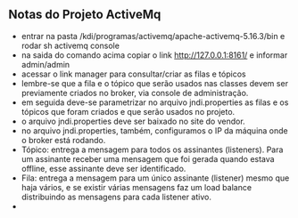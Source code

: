 ## Notas do Projeto ActiveMq
- entrar na pasta /kdi/programas/activemq/apache-activemq-5.16.3/bin e rodar sh activemq console
- na saida do comando acima copiar o link http://127.0.0.1:8161/ e informar admin/admin 
- acessar o link manager para consultar/criar as filas e tópicos
- lembre-se que a fila e o tópico que serão usados nas classes devem ser previamente criados no broker, via console de administração.
- em seguida deve-se parametrizar no arquivo jndi.properties as filas e os tópicos que foram criados e que serão usados no projeto.
- o arquivo jndi.properties deve ser baixado no site do vendor.
- no arquivo jndi.properties, também, configuramos o IP da máquina onde o broker está rodando.
- Tópico: entrega a mensagem para todos os assinantes (listeners). Para um assinante receber uma mensagem que foi gerada quando estava offline, esse assinante deve ser identificado.
- Fila: entrega a mensagem para um único assinante (listener) mesmo que haja vários, e se existir várias mensagens faz um load balance distribuindo as mensagens para cada listener ativo.
- 